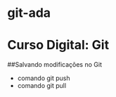 ﻿# git-ada
# Curso Digital: Git
##Salvando modificações no Git
*  comando git push
*  comando git pull
